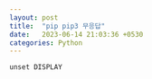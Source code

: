 ```yaml
---
layout: post
title:  "pip pip3 무응답"
date:   2023-06-14 21:03:36 +0530
categories: Python
---
```

```
unset DISPLAY
```
